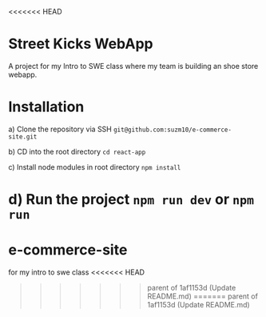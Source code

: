 <<<<<<< HEAD
# Street Kicks WebApp
A project for my Intro to SWE class where my team is building an shoe store webapp.

# Installation
a) Clone the repository via SSH ``git@github.com:suzm10/e-commerce-site.git``

b) CD into the root directory ``cd react-app``

c) Install node modules in root directory ``npm install``

d) Run the project ``npm run dev`` or ``npm run``
=======
# e-commerce-site
for my intro to swe class
<<<<<<< HEAD
>>>>>>> parent of 1af1153d (Update README.md)
=======
>>>>>>> parent of 1af1153d (Update README.md)
